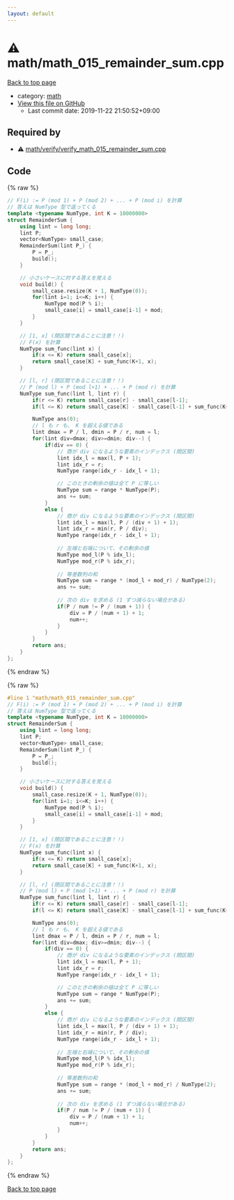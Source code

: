 ```yaml
---
layout: default
---
```


<!-- mathjax config similar to math.stackexchange -->
<script type="text/javascript" async
  src="https://cdnjs.cloudflare.com/ajax/libs/mathjax/2.7.5/MathJax.js?config=TeX-MML-AM_CHTML">
</script>
<script type="text/x-mathjax-config">
  MathJax.Hub.Config({
    TeX: { equationNumbers: { autoNumber: "AMS" }},
    tex2jax: {
      inlineMath: [ ['$','$'] ],
      processEscapes: true
    },
    "HTML-CSS": { matchFontHeight: false },
    displayAlign: "left",
    displayIndent: "2em"
  });
</script>

<script type="text/javascript" src="https://cdnjs.cloudflare.com/ajax/libs/jquery/3.4.1/jquery.min.js"></script>
<script src="https://cdn.jsdelivr.net/npm/jquery-balloon-js@1.1.2/jquery.balloon.min.js" integrity="sha256-ZEYs9VrgAeNuPvs15E39OsyOJaIkXEEt10fzxJ20+2I=" crossorigin="anonymous"></script>
<script type="text/javascript" src="../../assets/js/copy-button.js"></script>
<link rel="stylesheet" href="../../assets/css/copy-button.css" />


# :warning: math/math_015_remainder_sum.cpp

<a href="../../index.html">Back to top page</a>

* category: <a href="../../index.html#7e676e9e663beb40fd133f5ee24487c2">math</a>
* <a href="{{ site.github.repository_url }}/blob/master/math/math_015_remainder_sum.cpp">View this file on GitHub</a>
    - Last commit date: 2019-11-22 21:50:52+09:00




## Required by

* :warning: <a href="verify/verify_math_015_remainder_sum.cpp.html">math/verify/verify_math_015_remainder_sum.cpp</a>


## Code

<a id="unbundled"></a>
{% raw %}
```cpp
// F(i) := P (mod 1) + P (mod 2) + ... + P (mod i) を計算
// 答えは NumType 型で返ってくる
template <typename NumType, int K = 10000000>
struct RemainderSum {
    using lint = long long;
    lint P;
    vector<NumType> small_case;
    RemainderSum(lint P_) {
        P = P_;
        build();
    }

    // 小さいケースに対する答えを覚える
    void build() {
        small_case.resize(K + 1, NumType(0));
        for(lint i=1; i<=K; i++) {
            NumType mod(P % i);
            small_case[i] = small_case[i-1] + mod;
        }
    }

    // [1, x] (閉区間であることに注意！！)
    // F(x) を計算 
    NumType sum_func(lint x) {
        if(x <= K) return small_case[x];
        return small_case[K] + sum_func(K+1, x);
    }

    // [l, r] (閉区間であることに注意！！)
    // P (mod l) + P (mod l+1) + ... + P (mod r) を計算
    NumType sum_func(lint l, lint r) {
        if(r <= K) return small_case[r] - small_case[l-1];
        if(l <= K) return small_case[K] - small_case[l-1] + sum_func(K+1, r);

        NumType ans(0);
        // l も r も、 K を超える値である
        lint dmax = P / l, dmin = P / r, num = l;
        for(lint div=dmax; div>=dmin; div--) {
            if(div == 0) {
                // 商が div になるような要素のインデックス (閉区間)
                lint idx_l = max(l, P + 1);
                lint idx_r = r;
                NumType range(idx_r - idx_l + 1);

                // このときの剰余の値は全て P に等しい
                NumType sum = range * NumType(P);
                ans += sum;
            }
            else {
                // 商が div になるような要素のインデックス (閉区間)
                lint idx_l = max(l, P / (div + 1) + 1);
                lint idx_r = min(r, P / div);
                NumType range(idx_r - idx_l + 1);
                
                // 左端と右端について、その剰余の値
                NumType mod_l(P % idx_l);
                NumType mod_r(P % idx_r);
                
                // 等差数列の和
                NumType sum = range * (mod_l + mod_r) / NumType(2);
                ans += sum;
                
                // 次の div を求める (1 ずつ減らない場合がある)
                if(P / num != P / (num + 1)) {
                    div = P / (num + 1) + 1;
                    num++;
                }
            }
        }
        return ans;
    }
};

```
{% endraw %}

<a id="bundled"></a>
{% raw %}
```cpp
#line 1 "math/math_015_remainder_sum.cpp"
// F(i) := P (mod 1) + P (mod 2) + ... + P (mod i) を計算
// 答えは NumType 型で返ってくる
template <typename NumType, int K = 10000000>
struct RemainderSum {
    using lint = long long;
    lint P;
    vector<NumType> small_case;
    RemainderSum(lint P_) {
        P = P_;
        build();
    }

    // 小さいケースに対する答えを覚える
    void build() {
        small_case.resize(K + 1, NumType(0));
        for(lint i=1; i<=K; i++) {
            NumType mod(P % i);
            small_case[i] = small_case[i-1] + mod;
        }
    }

    // [1, x] (閉区間であることに注意！！)
    // F(x) を計算 
    NumType sum_func(lint x) {
        if(x <= K) return small_case[x];
        return small_case[K] + sum_func(K+1, x);
    }

    // [l, r] (閉区間であることに注意！！)
    // P (mod l) + P (mod l+1) + ... + P (mod r) を計算
    NumType sum_func(lint l, lint r) {
        if(r <= K) return small_case[r] - small_case[l-1];
        if(l <= K) return small_case[K] - small_case[l-1] + sum_func(K+1, r);

        NumType ans(0);
        // l も r も、 K を超える値である
        lint dmax = P / l, dmin = P / r, num = l;
        for(lint div=dmax; div>=dmin; div--) {
            if(div == 0) {
                // 商が div になるような要素のインデックス (閉区間)
                lint idx_l = max(l, P + 1);
                lint idx_r = r;
                NumType range(idx_r - idx_l + 1);

                // このときの剰余の値は全て P に等しい
                NumType sum = range * NumType(P);
                ans += sum;
            }
            else {
                // 商が div になるような要素のインデックス (閉区間)
                lint idx_l = max(l, P / (div + 1) + 1);
                lint idx_r = min(r, P / div);
                NumType range(idx_r - idx_l + 1);
                
                // 左端と右端について、その剰余の値
                NumType mod_l(P % idx_l);
                NumType mod_r(P % idx_r);
                
                // 等差数列の和
                NumType sum = range * (mod_l + mod_r) / NumType(2);
                ans += sum;
                
                // 次の div を求める (1 ずつ減らない場合がある)
                if(P / num != P / (num + 1)) {
                    div = P / (num + 1) + 1;
                    num++;
                }
            }
        }
        return ans;
    }
};

```
{% endraw %}

<a href="../../index.html">Back to top page</a>

